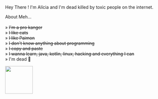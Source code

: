 

Hey There ! I'm Alícia and I'm dead 
killed by toxic people on the internet.



About Meh... <br /> 
<br /> 
» <strike> I'm a pro kanger </strike> <br /> 
» <strike> I like cats </strike> <br /> 
» <strike> I like Paimon </strike> <br /> 
» <strike> I don't know anything about programming </strike> <br /> 
» <strike> I copy and paste </strike> <br /> 
» <strike> I wanna learn, java, kotlin, linux, hacking and everything I can </strike> <br /> 
» I'm dead 🙂




<a><img src="https://media3.giphy.com/media/11lxCeKo6cHkJy/giphy.gif" width=89></a>



